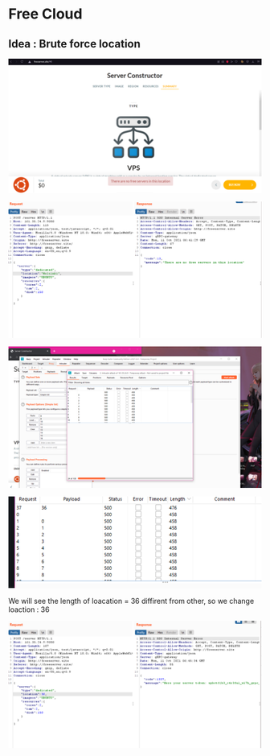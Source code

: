 # Free Cloud

## Idea : Brute force location

![](<../.gitbook/assets/image (59).png>)

![](<../.gitbook/assets/image (56).png>)

![](<../.gitbook/assets/image (58).png>)

![](<../.gitbook/assets/image (57).png>)

We will see the length of loacation = 36 diffirent from other, so we change loaction : 36

![](<../.gitbook/assets/image (60).png>)


